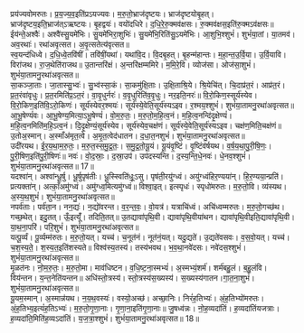 

  
प्रय॑ज्यवोमरुतः। प्र॒य॒ज्य॒व॒इति॑प्रऽयज्यवः। म॒रु॒तो॒भ्राज॑दृष्टयः। भ्राज॑दृष्टयोबृ॒हत्। भ्राज॑दृष्टय॒इति॒भ्राज॑त्ऽऋष्टयः। बृ॒हद्वयः॑। वयो॑दधिरे। द॒धि॒रे॒रु॒क्मव॑क्षसः। रु॒क्मव॑क्षस॒इति॑रु॒क्मऽव॑क्षसः॥ ईय॑न्ते॒अश्वैः॑। अश्वै॑स्सु॒यमे॑भिः। सु॒यमे॑भिरा॒शुभिः॑। सु॒यमे॑भि॒रिति॑सु॒ऽयमे॑भिः। आ॒शुभि॒श्शुभं॑। शुभं॑या॒तां। या॒तमव॑। अव॒रथाः॑। रथा॑अवृत्सत। अ॒वृ॒त्सतेत्य॑वृत्सत॥  
स्व॒यन्द॑धिध्वे। द॒धि॒ध्वे॒तवि॑षीं। तवि॑षीं॒यथा॑। यथा॑वि॒द। वि॒दबृ॒हत्। बृ॒हन्म॑हान्तः। म॒हा॒न्त॒उ॒र्वि॒या। उ॒र्वि॒यावि। विरा॑जथ। रा॒ज॒थेति॑राजथ॥ उ॒तान्तरि॑क्षं। अ॒न्तरि॑क्षम्ममिरे। म॒मि॒रे॒वि। व्योज॑सा। ओज॑सा॒शुभं॑। शुभं॑या॒तामनु॒रथा॑अवृत्सत॥  
सा॒कञ्जा॒ताः। जा॒तास्सु॒भ्वः॑। सु॒भ्व॑स्सा॒कं। सा॒कमु॑क्षि॒ताः। उ॒क्षि॒ताश्रि॒ये। श्रि॒येचि॑त्। चि॒दाप्र॑त॒रं। आप्र॑त॒रं। प्र॒त॒रंवा॑वृधुः। प्र॒त॒रमिति॑प्र॒ऽत॒रं। वा॒वृ॒धुर्नरः॑। व॒वृ॒धुरिति॑व॒वृ॒धुः। नर॒इति॒नरः॑॥ वि॒रो॒किण॒स्सूर्य॑स्येव। वि॒रो॒किण॒इति॑वि॒ऽरो॒किणः॑। सूर्य॑स्येवर॒श्मयः॑। सूर्य॑स्ये॒वेति॒सूर्य॑स्यऽइव। र॒श्मय॒श्शुभं॑। शुभं॑या॒तामनु॒रथा॑अवृत्सत॥  
आ॒भू॒षेण्यं॑वः। आ॒भू॒षेण्य॒मित्या॒ऽभू॒षेण्यं॑। वो॒म॒रु॒तः॒। म॒रु॒तो॒म॒हि॒त्व॒नं। म॒हि॒त्व॒नन्दि॑दृ॒क्षेण्यं॑। म॒हि॒त्व॒नमिति॑म॒हि॒ऽत्व॒नं। दि॒दृ॒क्षेण्यं॒सूर्य॑स्येव। सूर्य॑स्येव॒चक्ष॑णं। सूर्य॑स्ये॒वेति॒सूर्य॑स्यऽइव। चक्ष॑ण॒मिति॒चक्ष॑णं॥ उ॒तोअ॒स्मान्। अ॒स्माँअ॑मृत॒त्वे। अ॒मृ॒त॒त्वेद॑धातन। द॒धा॒त॒नशुभं॑। शुभं॑या॒तामनु॒रथा॑अवृत्सत॥  
उदी॑रयथ। ई॒र॒य॒था॒म॒रु॒तः॒। म॒रु॒त॒स्स॒मु॒द्र॒तः॒। स॒मु॒द्र॒तो॒यू॒यं। यू॒यंवृ॒ष्टिं। वृ॒ष्टिंव॑र्षयथ। व॒र्ष॒य॒था॒पु॒री॒षि॒णः॒। पु॒री॒षिण॒इति॑पु॒री॒षिणः॑॥ नवः॑। वो॒द॒स्राः॒। द॒स्रा॒उप॑। उप॑दस्यन्ति। द॒स्य॒न्ति॒धे॒नवः॑। धे॒नव॒श्शुभं॑। शुभं॑या॒तामनु॒रथा॑अवृत्सत॥ 17॥  
यदश्वा॑न्। अश्वा॑न्धू॒र्षु। धू॒र्षुपृष॑तीः। धू॒स्स्विति॑धूः॒ऽसु। पृष॑ती॒रयु॑ग्ध्वं। अयु॑ग्ध्वंहिर॒ण्यया॑न्। हि॒र॒ण्यया॒न्प्रति॑। प्रत्यक्ता॑न्। अत्काँ॒अमु॑ग्ध्वं। अमु॑ग्ध्व॒मित्यमु॑ग्ध्वं॥ विश्वा॒इत्। इत्स्पृधः॑। स्पृधो॑मरुतः। म॒रु॒तो॒वि। व्य॑स्यथ। अ॒स्य॒थ॒शुभं॑। शुभं॑या॒तामनु॒रथा॑अवृत्सत॥  
नपर्व॑ताः। पर्व॑ता॒न। नन॒द्यः॑। न॒द्यो॑वरन्त। व॒र॒न्त॒वः॒। वो॒यत्र॑। यत्राचि॑ध्वं। अचि॑ध्वम्मरुतः। म॒रु॒तो॒गच्छ॑थ। गच्छ॒थेत्। इदु॒तत्। ऊँ॒इत्यूँ॑। तदिति॒तत्॥ उ॒तद्यावा॑पृथि॒वी। द्यावा॑पृथि॒वीया॑थन। द्यावा॑पृथि॒वीइति॒द्यावा॑पृथि॒वी। या॒थ॒ना॒परि॑। परि॒शुभं॑। शुभं॑या॒तामनु॒रथा॑अवृत्सत॥  
यत्पू॒र्व्यं। पू॒र्व्यम्म॑रुतः। म॒रु॒तो॒यत्। यच्च॑। च॒नूत॑नं। नूत॑नं॒यत्। यदु॒द्यते॑। उ॒द्यते॑वसवः। व॒स॒वो॒यत्। यच्च॑। च॒श॒स्य॒ते॒। श॒स्य॒त॒इति॑शस्यते॥ विश्व॑स्य॒तस्य॑। तस्य॑भवथ। भ॒व॒था॒नवे॑दसः। नवे॑दस॒श्शुभं॑। शुभं॑या॒तामनु॒रथा॑अवृत्सत॥  
मृ॒ळत॑नः। नो॒म॒रु॒तः॒। म॒रु॒तो॒मा। माव॑धिष्टन। व॒धि॒ष्ट॒ना॒स्मभ्यं॑। अ॒स्मभ्यं॒शर्म॑। शर्म॑बहु॒लं। ब॒हु॒लंवि। विय॑न्तन। य॒न्त॒नेति॑यन्तन॥ अधि॑स्तो॒त्रस्य॑। स्तो॒त्रस्य॑स॒ख्यस्य॑। स॒ख्यस्य॑गातन।गा॒त॒ना॒शुभं॑। शुभं॑या॒तामनु॒रथा॑अवृत्सत॥  
यू॒यम॒स्मान्। अ॒स्मान्न॑यथ। न॒य॒थ॒वस्यः॑। वस्यो॒अच्छ॑। अच्छा॒निः। निरं॑ह॒तिभ्यः॑। अं॒ह॒तिभ्यो॑मरुतः। अं॒ह॒तिभ्य॒इत्यं॑ह॒तिऽभ्यः॑। म॒रु॒तो॒गृ॒णा॒नाः। गृ॒णा॒ना॒इति॑गृ॒णा॒नाः॥ जु॒षध्व॑न्नः। नो॒ह॒व्यदा॑तिं। ह॒व्यदा॑तिंयजत्राः। ह॒व्यदा॑ति॒मिति॑ह॒व्यऽदा॑तिं। य॒ज॒त्रा॒श्शुभं॑। शुभं॑या॒तामनु॒रथा॑अवृत्सत॥ 18॥  
